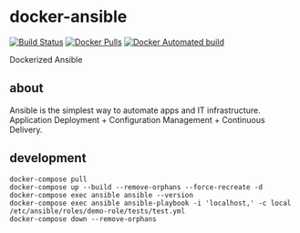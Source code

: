 # docker-ansible

[![Build Status](https://travis-ci.com/elnebuloso/docker-ansible.svg?branch=master)](https://travis-ci.com/elnebuloso/docker-ansible)
[![Docker Pulls](https://img.shields.io/docker/pulls/elnebuloso/ansible.svg)](https://hub.docker.com/r/elnebuloso/ansible)
[![Docker Automated build](https://img.shields.io/docker/automated/elnebuloso/ansible.svg)](https://hub.docker.com/r/elnebuloso/ansible)

Dockerized Ansible

## about

Ansible is the simplest way to automate apps and IT infrastructure. Application Deployment + Configuration Management + Continuous Delivery.

## development

```
docker-compose pull
docker-compose up --build --remove-orphans --force-recreate -d
docker-compose exec ansible ansible --version
docker-compose exec ansible ansible-playbook -i 'localhost,' -c local /etc/ansible/roles/demo-role/tests/test.yml
docker-compose down --remove-orphans
```